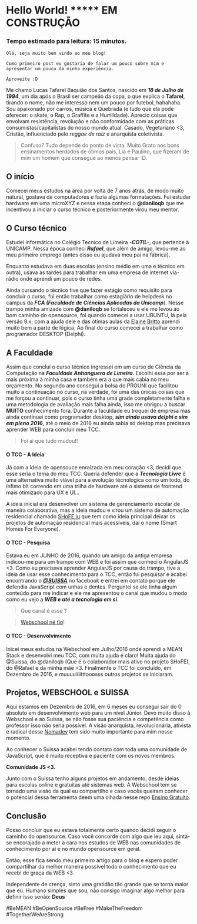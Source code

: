 # Hello World! ***** EM CONSTRUÇÃO

### Tempo estimado para leitura: 15 minutos.

```
Olá, seja muito bem vindo ao meu blog!

Como primeiro post eu gostaria de falar um pouco sobre mim e apresentar um pouco da minha experiência. 

Aproveite :D
```

Me chamo Lucas Tafarel Baquião dos Santos, nascido em **_18 de Julho de 1994_**, um dia após o Brasil ser campeão da copa, o que explica o **Tafarel**, tirando o nome, não me interesso nem um pouco por futebol, hahahaha. Sou apaixonado por carros, música e Quebrada (e tudo que ela pode oferecer: o skate, o Rap, o Graffite e a Humildade). Aprecio coisas que envolvam resistência, revolução e não conformidade com as práticas consumistas/capitalistas do nosso mundo atual. Casado, Vegetariano <3, Cristão, influenciado pelo _reggae de raíz_ e anarquista coletivista. 

> Confuso? Tudo depende do ponto de vista. Muito Grato aos bons ensinamentos herdados de ótimos pais, Lia e Paulino, que fizeram de mim um homem que consegue ao menos pensar :D.

## O início

Comecei meus estudos na área por volta de 7 anos atrás, de modo muito natural, gostava de computadores e fazia algumas formatações. Fui estudar hardware em uma microXYZ e nessa etapa conheci o **@daniloqb** que me incentivou a iniciar o curso técnico e posteriormente virou meu mentor.

## O Curso técnico

Estudei informática no Colégio Tecnico de Limeira **_-COTIL-_**, que pertence à UNICAMP. Nessa época conheci **_Rafael_**, que além de amigo, levou-me ao meu primeiro emprego (antes disso eu ajudava meu pai na fábrica).

Enquanto estudava em duas escolas (ensino médio em uma e técnico em outra), usava as tardes para trabalhar em uma empresa de internet via-rádio onde aprendi um pouco de redes.

Ainda cursando o técnico tive que fazer estágio como requisito para concluir o curso, fui então trabalhar como estagiário de helpdesk no campus da **_FCA (Faculdade de Ciências Aplicadas da Unicamp_**). Nesse trampo minha amizade com **@daniloqb** se fortaleceu e ele me levou ao bom caminho do opensource, foi quando comecei a usar UBUNTU, lá pela versão 9.x; com a ajuda dele e das ótimas aulas da [Elaine Britto](http://ebrito.com.br/) aprendi muito bem a parte de lógica. Ao final do curso comecei a trabalhar como programador DESKTOP (Delphi).

## A Faculdade

Assim que concluí o curso técnico ingressei em um curso de Ciência da Computação na **_Faculdade Anhanguera de Limeira_**. Escolhi essa por ser a mais próxima à minha casa e também era a que mais cabia no meu orçamento. No segundo ano consegui a bolsa do PROUNI que facilitou muito a continuação no curso, na verdade, foi uma das únicas coisas que me forçou a continuar, pois o curso tinha uma grade completamente falha e uma metodologia de avaliação mais falha ainda, isso me obrigou a buscar **MUITO** conhecimento fora. Durante a faculdade eu troquei de empresa mas ainda continuei como programador desktop, **_sim ainda usava delphi e sim em pleno 2016_**, até o meio de 2016 eu ainda sabia só dektop mas precisava aprender WEB para concluir meu TCC.

> Foi aí que tudo mudou!!

#### O TCC - A Ideia

Já com a ideia de opensouce enraízada em meu coração <3, decidi que esse seria o tema do meu TCC. Queria defender que a **_Tecnologia Livre_** é uma alternativa muito viável para a evolução técnologica como um todo, do ínfimo bit correndo em uma trilha de hardware até o sistema de frontend mais otimizado para UX e UI...

A ideia inicial era desenvolver um sistema de gerenciamento escolar de maneira colaborativa, mas a ideia mudou e virou um sistema de automação residencial chamado [SHoFE.iu](https://github.com/lucastafarelbs/shofe.io) que tem como ideia principal deixar os projetos de automação residencial mais acessíveis, daí o nome (Smart Homes For Everyone).

#### O TCC - Pesquisa

Estava eu em JUNHO de 2016, quando um amigo da antiga empresa indicou-me para um trampo com WEB e foi assim que conheci o AngularJS <3\. Como eu precisava aprender AngularJS por causa do trampo, tive a ideia de usar esse conhecimento para o TCC, então fui pesquisar e acabei encontrando o **_[@SUISSA](https://twitter.com/osuissa)_** no facebook e entrei em contato porque ele defendia JavaScript com unhas e dentes. Perguntei se ele tinha algum conteúdo para me indicar e ele me apresentou o canal que mudou o modo como eu vejo a **_WEB e até a tecnologia em si_**.

> Que canal é esse ? 

>[Webschool né fio](https://www.youtube.com/channel/UCKdo1RaF8gzfhvkOdZv_ojg)!

#### O TCC - Desenvolvimento

Inicei meus estudos na Webschool em Julho/2016 onde aprendi a MEAN Stack e desenvolvi meu TCC, com muita ajuda é claro! Muita ajuda do @Suissa, do @daniloqb (Que é o colaborador mais ativo no projeto SHoFE), do @Rafael e da minha mãe <3.
Finalmente o TCC foi concluído, em Dezembro de 2016, e muuuuiiiitttooosss outros projetos se iniciaram.


## Projetos, WEBSCHOOL e SUISSA

Aqui estamos em Dezembro de 2016, em 6 meses eu consegui sair do 0 absoluto em desenvolvimento web para um nível Júnior. Devo muito disso à Webschool e ao Suissa, se não fosse sua paciência e competência como professor isso não seria possível. A visão anarquista, revolucionária, ativista e radical desse [Nomadev](http://nomadev.com.br) tem sido muito importante para mim nesse momento.

Ao conhecer o Suissa acabei tendo contato com toda uma comunidade de JavaScript, que é muito receptiva e paciente com os novos membros. 

**Comunidade JS <3.**

Junto com o Suissa tenho alguns projetos em andamento, desde ideias para escolas online e gratuitas até sistemas web. A Webschool tem se tornado uma visão da qual eu compartilho e caso vocês queiram conhecer o potencial dessa ferramenta deem uma olhada nesse repo [Ensino Gratuito](https://github.com/Webschool-io/Ensino-Superior-de-Informatica-GRATUITO).

## Conclusão

Posso concluir que eu estava totalmente certo quando decidi seguir o caminho do opensource. Caso você concorde com algo que leu aqui, sinta-se encorajado a meter a cara nos estudos de WEB nas comunidades de conhecimento por aí e no mundo opensource em geral.

Então, esse fica sendo meu primeiro artigo para o blog e espero poder compartilhar da melhor maneira possível todo o conhecimento que eu recebi de graça da WEB <3.

Independente de crença, sinto uma gratidão tão grande que se torna maior que eu. Humano simples que sou, não consigo imaginar algo melhor para definir isso senão: **Deus**

#BeMEAN #BeOpenSource #BeFree #MakeTheFreedom #TogetherWeAreStrong
